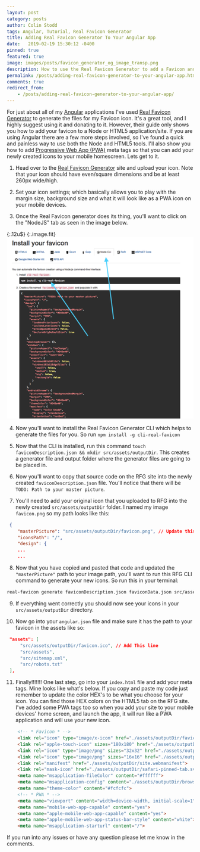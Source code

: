 ```yaml
---
layout: post
category: posts
author: Colin Stodd
tags: Angular, Tutorial, Real Favicon Generator
title: Adding Real Favicon Generator To Your Angular App
date:   2019-02-19 15:30:12 -0400
pinned: true
featured: true
image: images/posts/favicon_generator_og_image_transp.png
description: How to use the Real Favicon Generator to add a Favicon and PWA icon to your Angular app.
permalink: /posts/adding-real-favicon-generator-to-your-angular-app.html
comments: true
redirect_from:
    - /posts/adding-real-favicon-generator-to-your-angular-app/
---
```


For just about all of my [Angular](https://angular.io/) applications I've used [Real Favicon Generator](https://realfavicongenerator.net/) to generate the files for my Favicon icon. It's a great tool, and I highly suggest using it and donating to it. However, their guide only shows you how to add your favicon to a Node or HTML5 application/site. If you are using Angular there are a few more steps involved, so I've found a quick and painless way to use both the Node and HTML5 tools. I'll also show you how to add [Progressive Web App (PWA)](https://medium.com/@amberleyjohanna/seriously-though-what-is-a-progressive-web-app-56130600a093) meta tags so that you can add your newly created icons to your mobile homescreen. Lets get to it.

1. Head over to the [Real Favicon Generator](https://realfavicongenerator.net/) site and upload your icon. Note that your icon should have even/square dimensions and be at least 260px wide/high.

2. Set your icon settings; which basically allows you to play with the margin size, background size and what it will look like as a PWA icon on your mobile devices.

3. Once the Real Favicon generator does its thing, you'll want to click on the "NodeJS" tab as seen in the image below.


{:.12u$}
{:.image.fit}
![Real Favicon Generator](/images/posts/rfg-arrows.png)



4. Now you'll want to install the Real Favicon Generator CLI which helps to generate the files for you. So run `npm install -g cli-real-favicon`

5. Now that the CLI is installed, run this command `touch faviconDescription.json && mkdir src/assets/outputDir`. This creates a generator file and output folder where the generator files are going to be placed in.

6. Now you'll want to copy that source code on the RFG site into the newly created `faviconDescription.json` file. You'll notice that there will be `TODO: Path to your master picture`.

7. You'll need to add your original icon that you uploaded to RFG into the newly created `src/assets/outputDir` folder. I named my image `favicon.png` so my path looks like this:

```json
 {
    "masterPicture": "src/assets/outputDir/favicon.png", // Update this line (Should be the same if you rename your image to favicon.png)
    "iconsPath": "/",
    "design": {
    ...
    ...
```

8. Now that you have copied and pasted that code and updated the `"masterPicture"` path to your image path, you'll want to run this RFG CLI command to generate your new icons. So run this in your terminal:

```bash
real-favicon generate faviconDescription.json faviconData.json src/assets/outputDir
```

9. If everything went correctly you should now see your icons in your `src/assets/outputDir` directory.

10. Now go into your `angular.json` file and make sure it has the path to your favicon in the assets like so:

```json
 "assets": [
     "src/assets/outputDir/favicon.ico", // Add This line
     "src/assets",
     "src/sitemap.xml",
     "src/robots.txt"
 ],
```

11. Finally!!!!!!! One last step, go into your `index.html` file and add your meta tags. Mine looks like what's below. If you copy and paste my code just remember to update the color HEX's to be what you choose for your icon. You can find those HEX colors on the HTML5 tab on the RFG site. I've added some PWA tags too so when you add your site to your mobile devices' home screen, and launch the app, it will run like a PWA application and will use your new icon.

```html
    <!-- * Favicon * -->
    <link rel="icon" type="image/x-icon" href="./assets/outputDir/favicon.ico">
    <link rel="apple-touch-icon" sizes="180x180" href="./assets/outputDir/apple-touch-icon.png">
    <link rel="icon" type="image/png" sizes="32x32" href="./assets/outputDir/favicon-32x32.png">
    <link rel="icon" type="image/png" sizes="16x16" href="./assets/outputDir/favicon-16x16.png">
    <link rel="manifest" href="./assets/outputDir/site.webmanifest">
    <link rel="mask-icon" href="./assets/outputDir/safari-pinned-tab.svg" color="#d4327b">
    <meta name="msapplication-TileColor" content="#ffffff">
    <meta name="msapplication-config" content="./assets/outputDir/browserconfig.xml">
    <meta name="theme-color" content="#fcfcfc">
    <!-- * PWA * -->
    <meta name="viewport" content="width=device-width, initial-scale=1">
    <meta name="mobile-web-app-capable" content="yes">
    <meta name="apple-mobile-web-app-capable" content="yes">
    <meta name="apple-mobile-web-app-status-bar-style" content="white">
    <meta name="msapplication-starturl" content="/">
```

If you run into any issues or have any question please let me know in the comments.
